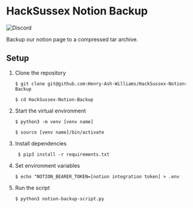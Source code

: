 # HackSussex Notion Backup 

![Discord](https://img.shields.io/discord/611921273932611595?style=flat-square&logo=discord&logoColor=%23eee&link=https%3A%2F%2Fdiscord.gg%2FnhVwrBs8uh&label=Join%20our%20Discord%20)

Backup our notion page to a compressed tar archive. 

## Setup 

1. Clone the repository 

    `$ git clone git@github.com:Henry-Ash-Williams/HackSussex-Notion-Backup`

    `$ cd HackSussex-Notion-Backup`

2. Start the virtual environment 

    `$ python3 -m venv [venv name]`

    `$ source [venv name]/bin/activate` 

3. Install dependencies 

    ` $ pip3 install -r requirements.txt`

4. Set environment variables 

    `$ echo "NOTION_BEARER_TOKEN=[notion integration token] > .env`

5. Run the script 

    `$ python3 notion-backup-script.py `
